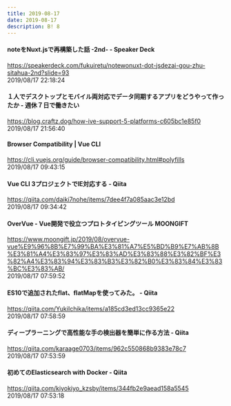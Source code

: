 ```yaml
---
title: 2019-08-17
date: 2019-08-17
description: B! 8
---
```


#### noteをNuxt.jsで再構築した話 -2nd- - Speaker Deck
https://speakerdeck.com/fukuiretu/notewonuxt-dot-jsdezai-gou-zhu-sitahua-2nd?slide=93<br>
2019/08/17 22:18:24<br>


#### １人でデスクトップとモバイル両対応でデータ同期するアプリをどうやって作ったか - 週休７日で働きたい
https://blog.craftz.dog/how-ive-support-5-platforms-c605bc1e85f0<br>
2019/08/17 21:56:40<br>


#### Browser Compatibility | Vue CLI
https://cli.vuejs.org/guide/browser-compatibility.html#polyfills<br>
2019/08/17 09:43:15<br>


#### Vue CLI 3プロジェクトでIE対応する - Qiita
https://qiita.com/daiki7nohe/items/7dee4f7a085aac3e12bd<br>
2019/08/17 09:34:42<br>


#### OverVue - Vue開発で役立つプロトタイピングツール MOONGIFT
https://www.moongift.jp/2019/08/overvue-vue%E9%96%8B%E7%99%BA%E3%81%A7%E5%BD%B9%E7%AB%8B%E3%81%A4%E3%83%97%E3%83%AD%E3%83%88%E3%82%BF%E3%82%A4%E3%83%94%E3%83%B3%E3%82%B0%E3%83%84%E3%83%BC%E3%83%AB/<br>
2019/08/17 07:59:52<br>


#### ES10で追加されたflat、flatMapを使ってみた。 - Qiita
https://qiita.com/YukiIchika/items/a185cd3ed13cc9365e22<br>
2019/08/17 07:58:59<br>


#### ディープラーニングで高性能な手の検出器を簡単に作る方法 - Qiita
https://qiita.com/karaage0703/items/962c550868b9383e78c7<br>
2019/08/17 07:53:59<br>


#### 初めてのElasticsearch with Docker - Qiita
https://qiita.com/kiyokiyo_kzsby/items/344fb2e9aead158a5545<br>
2019/08/17 07:53:18<br>


